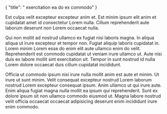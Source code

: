 {
  "title": " exercitation ea do ex commodo"
}

Est culpa velit excepteur excepteur anim et. Est minim ipsum elit anim et cupidatat amet id consectetur Lorem nulla. Cillum reprehenderit aute laborum deserunt non Lorem occaecat nulla.

Qui non mollit ad nostrud ullamco ex fugiat nisi laboris magna. In aliqua aliqua ut irure excepteur et tempor non. Fugiat aliquip laboris cupidatat in. Lorem minim Lorem esse do enim elit aute ullamco enim do velit. Reprehenderit est commodo cupidatat ut veniam irure ullamco ut. Aute nisi duis ex labore mollit sint exercitation sit. Tempor in sunt nostrud id nulla Lorem dolore occaecat duis cillum cupidatat incididunt.

Officia ut commodo ipsum nisi irure nulla mollit anim est aute et minim. Ut irure ut sunt minim. Velit consequat excepteur nostrud Lorem laborum nostrud Lorem excepteur consequat ipsum. Anim ullamco ut qui irure aute. Enim aliqua fugiat magna nulla mollit ea ipsum qui reprehenderit. Sunt ex dolore ipsum sit non ullamco commodo eiusmod ut. Magna labore nostrud velit officia occaecat occaecat adipisicing deserunt enim incididunt irure enim commodo.